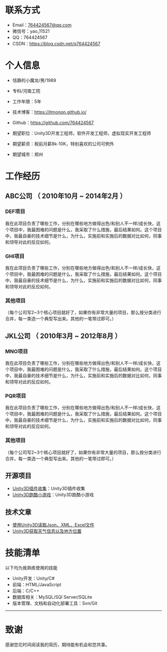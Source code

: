 
# 联系方式

- Email：764424567@qq.com
- 微信号：yao_11521
- QQ：764424567
- CSDN：https://blog.csdn.net/q764424567

# 个人信息

 - 恬静的小魔龙/男/1989 
 - 专科/河南工院
 - 工作年限：5年
 - 技术博客：https://itmonon.github.io/
 - Github：https://github.com/764424567

 - 期望职位：Unity3D开发工程师，软件开发工程师，虚拟现实开发工程师
 - 期望薪资：税前月薪8k-10K，特别喜欢的公司可例外
 - 期望城市：郑州


# 工作经历

## ABC公司 （ 2010年10月 ~ 2014年2月 ）

### DEF项目 
我在此项目负责了哪些工作，分别在哪些地方做得出色/和别人不一样/成长快，这个项目中，我最困难的问题是什么，我采取了什么措施，最后结果如何。这个项目中，我最自豪的技术细节是什么，为什么，实施前和实施后的数据对比如何，同事和领导对此的反应如何。


### GHI项目 
我在此项目负责了哪些工作，分别在哪些地方做得出色/和别人不一样/成长快，这个项目中，我最困难的问题是什么，我采取了什么措施，最后结果如何。这个项目中，我最自豪的技术细节是什么，为什么，实施前和实施后的数据对比如何，同事和领导对此的反应如何。


### 其他项目

（每个公司写2~3个核心项目就好了，如果你有非常大量的项目，那么按分类进行合并，每一类选一个典型写出来。其他的一笔带过即可。）

  
## JKL公司 （ 2010年3月 ~ 2012年8月 ）

### MNO项目 
我在此项目负责了哪些工作，分别在哪些地方做得出色/和别人不一样/成长快，这个项目中，我最困难的问题是什么，我采取了什么措施，最后结果如何。这个项目中，我最自豪的技术细节是什么，为什么，实施前和实施后的数据对比如何，同事和领导对此的反应如何。


### PQR项目 
我在此项目负责了哪些工作，分别在哪些地方做得出色/和别人不一样/成长快，这个项目中，我最困难的问题是什么，我采取了什么措施，最后结果如何。这个项目中，我最自豪的技术细节是什么，为什么，实施前和实施后的数据对比如何，同事和领导对此的反应如何。


### 其他项目

（每个公司写2~3个核心项目就好了，如果你有非常大量的项目，那么按分类进行合并，每一类选一个典型写出来。其他的一笔带过即可。）
  
  

## 开源项目

  - [Unity3D插件收集](https://github.com/764424567/Unity-plugin)：Unity3D插件收集
  - [Unity3D跑酷小游戏](https://github.com/764424567/Game_Parkour)：Unity3D跑酷小游戏

## 技术文章

- [使用Unity3D读取Json、XML、Excel文件](https://blog.csdn.net/q764424567/article/details/105976564)
- [Unity3D获取天气信息以及地方位置](https://blog.csdn.net/q764424567/article/details/105999041)
    
    
# 技能清单

以下均为我熟练使用的技能
- Unity开发：Unity/C#
- 前端：HTML/JavaScript
- 后端：C/C++
- 数据库相关：MySQL/SQl Server/SQLite
- 版本管理、文档和自动化部署工具：Svn/Git
      
---      
# 致谢
感谢您花时间阅读我的简历，期待能有机会和您共事。
      
